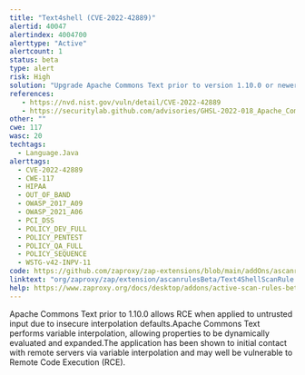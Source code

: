 ```yaml
---
title: "Text4shell (CVE-2022-42889)"
alertid: 40047
alertindex: 4004700
alerttype: "Active"
alertcount: 1
status: beta
type: alert
risk: High
solution: "Upgrade Apache Commons Text prior to version 1.10.0 or newer."
references:
   - https://nvd.nist.gov/vuln/detail/CVE-2022-42889
   - https://securitylab.github.com/advisories/GHSL-2022-018_Apache_Commons_Text/
other: ""
cwe: 117
wasc: 20
techtags: 
  - Language.Java
alerttags: 
  - CVE-2022-42889
  - CWE-117
  - HIPAA
  - OUT_OF_BAND
  - OWASP_2017_A09
  - OWASP_2021_A06
  - PCI_DSS
  - POLICY_DEV_FULL
  - POLICY_PENTEST
  - POLICY_QA_FULL
  - POLICY_SEQUENCE
  - WSTG-v42-INPV-11
code: https://github.com/zaproxy/zap-extensions/blob/main/addOns/ascanrulesBeta/src/main/java/org/zaproxy/zap/extension/ascanrulesBeta/Text4ShellScanRule.java
linktext: "org/zaproxy/zap/extension/ascanrulesBeta/Text4ShellScanRule.java"
help: https://www.zaproxy.org/docs/desktop/addons/active-scan-rules-beta/#id-40047
---
```

Apache Commons Text prior to 1.10.0 allows RCE when applied to untrusted input due to insecure interpolation defaults.Apache Commons Text performs variable interpolation, allowing properties to be dynamically evaluated and expanded.The application has been shown to initial contact with remote servers via variable interpolation and may well be vulnerable to Remote Code Execution (RCE).
